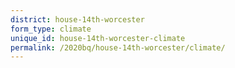 ```yaml
---
district: house-14th-worcester
form_type: climate
unique_id: house-14th-worcester-climate
permalink: /2020bq/house-14th-worcester/climate/
---
```

